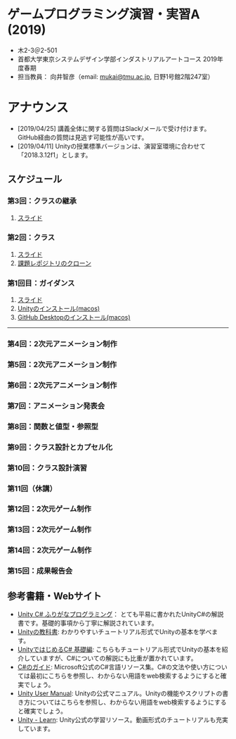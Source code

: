 # ゲームプログラミング演習・実習A (2019)
- 木2-3＠2-501
- 首都大学東京システムデザイン学部インダストリアルアートコース 2019年度春期
- 担当教員： 向井智彦（email: mukai@tmu.ac.jp, 日野1号館2階247室）

# アナウンス
- [2019/04/25] 講義全体に関する質問はSlack/メールで受け付けます。GitHub経由の質問は見逃す可能性が高いです。
- [2019/04/11] Unityの授業標準バージョンは、演習室環境に合わせて「2018.3.12f1」とします。

## スケジュール
### 第3回：クラスの継承
1. [スライド](03続クラス.pdf)

### 第2回：クラス
1. [スライド](02クラス.pdf)
2. [課題レポジトリのクローン](../../wiki/課題レポジトリのクローン)

### 第1回目：ガイダンス
1. [スライド](01ガイダンスと導入.pdf)
2. [Unityのインストール(macos)](../../wiki/Unityのインストール(macos))
3. [GitHub Desktopのインストール(macos)](../../wiki/GitHubDesktopのインストール(macos))

---

### 第4回：2次元アニメーション制作
### 第5回：2次元アニメーション制作
### 第6回：2次元アニメーション制作
### 第7回：アニメーション発表会
### 第8回：関数と値型・参照型
### 第9回：クラス設計とカプセル化
### 第10回：クラス設計演習
### 第11回（休講）
### 第12回：2次元ゲーム制作
### 第13回：2次元ゲーム制作
### 第14回：2次元ゲーム制作
### 第15回：成果報告会

## 参考書籍・Webサイト
- [Unity C# ふりがなプログラミング](https://book.impress.co.jp/books/1118101104)： とても平易に書かれたUnityC#の解説書です。基礎的事項から丁寧に解説されています。
- [Unityの教科書](https://www.sbcr.jp/products/4797397659.html): わかりやすいチュートリアル形式でUnityの基本を学べます。
- [UnityではじめるC# 基礎編](https://books.mdn.co.jp/books/3216303009/): こちらもチュートリアル形式でUnityの基本を紹介していますが、C#についての解説にも比重が置かれています。
- [C#のガイド](https://docs.microsoft.com/ja-jp/dotnet/csharp/index): Microsoft公式のC#言語リソース集。C#の文法や使い方については最初にこちらを参照し、わからない用語をweb検索するようにすると確実でしょう。
- [Unity User Manual](https://docs.unity3d.com/ja/current/Manual/index.html): Unityの公式マニュアル。Unityの機能やスクリプトの書き方についてはこちらを参照し、わからない用語をweb検索するようにすると確実でしょう。
- [Unity - Learn](https://unity3d.com/jp/learn): Unity公式の学習リソース。動画形式のチュートリアルも充実しています。
